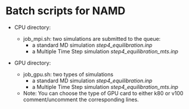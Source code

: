 # Batch scripts for NAMD 

- CPU directory:
  - job_mpi.sh: two simulations are submitted to the queue:
     - a standard MD simulation *step4_equilibration.inp*
     - a Multiple Time Step simulation *step4_equilibration_mts.inp*

- GPU directory: 
  - job_gpu.sh: two types of simulations
     - a standard MD simulation *step4_equilibration.inp*
     - a Multiple Time Step simulation *step4_equilibration_mts.inp*
  - Note: You can choose the type of GPU card to either k80 or v100
  comment/uncomment the corresponding lines.

